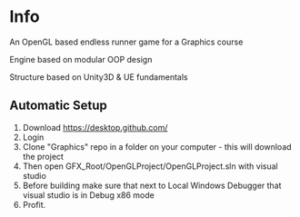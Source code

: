 # Info
An OpenGL based endless runner game for a Graphics course

Engine based on modular OOP design

Structure based on Unity3D & UE fundamentals

## Automatic Setup
1. Download https://desktop.github.com/
2. Login
3. Clone "Graphics" repo in a folder on your computer - this will download the project
4. Then open GFX_Root/OpenGLProject/OpenGLProject.sln with visual studio
5. Before building make sure that next to Local Windows Debugger that visual studio is in Debug x86 mode
6. Profit.
